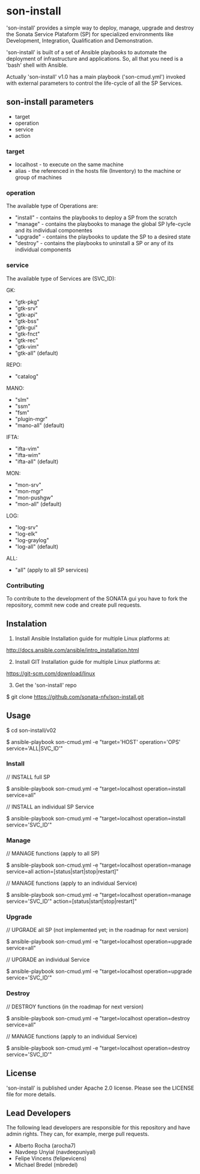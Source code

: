 # son-install

'son-install' provides a simple way to deploy, manage, upgrade and destroy the Sonata Service Plataform (SP) for specialized environments like Development, Integration, Qualification and Demonstration.

'son-install' is built of a set of Ansible playbooks to automate the deployment of infrastructure and applications. So, all that you need is a 'bash' shell with Ansible.
 
Actually 'son-install' v1.0 has a main playbook ('son-cmud.yml') invoked with external parameters to control the life-cycle of all the SP Services.


## son-install parameters

* target
* operation
* service
* action


### target

* localhost - to execute on the same machine
* alias - the referenced in the hosts file (Inventory) to the machine or group of machines


### operation

The available type of Operations are:
* "install" - contains the playbooks to deploy a SP from the scratch
* "manage"  - contains the playbooks to manage the global SP lyfe-cycle and its individual componentes
* "upgrade" - contains the playbooks to update the SP to a desired state
* "destroy" - contains the playbooks to uninstall a SP or any of its individual components


### service

The available type of Services are (SVC_ID):

GK:
* "gtk-pkg"
* "gtk-srv"
* "gtk-api"
* "gtk-bss"
* "gtk-gui"
* "gtk-fnct"
* "gtk-rec"
* "gtk-vim"
* "gtk-all" (default)

REPO:
* "catalog"

MANO:
* "slm"
* "ssm"
* "fsm"
* "plugin-mgr"
* "mano-all" (default)

IFTA:
* "ifta-vim"
* "ifta-wim"
* "ifta-all" (default)

MON:
* "mon-srv"
* "mon-mgr"
* "mon-pushgw"
* "mon-all" (default)

LOG:
* "log-srv"
* "log-elk"
* "log-graylog"
* "log-all" (default)

ALL:
* "all" (apply to all SP services)


### Contributing

To contribute to the development of the SONATA gui you have to fork the repository, commit new code and create pull requests. 


## Instalation

1. Install Ansible 
Installation guide for multiple Linux platforms at: 

  http://docs.ansible.com/ansible/intro_installation.html 

2. Install GIT 
Installation guide for multiple Linux platforms at:

  https://git-scm.com/download/linux

3. Get the 'son-install' repo

  $ git clone https://github.com/sonata-nfv/son-install.git


## Usage

  $ cd son-install/v02

  $ ansible-playbook son-cmud.yml -e "target='HOST' operation='OPS' service='ALL|SVC_ID'"

### Install

// INSTALL full SP 

  $ ansible-playbook son-cmud.yml -e "target=localhost operation=install service=all"

// INSTALL an individual SP Service

  $ ansible-playbook son-cmud.yml -e "target=localhost operation=install service='SVC_ID'"

### Manage

// MANAGE functions (apply to all SP)

  $ ansible-playbook son-cmud.yml -e "target=localhost operation=manage service=all action=[status|start|stop|restart]" 

// MANAGE functions (apply to an individual Service)

  $ ansible-playbook son-cmud.yml -e "target=localhost operation=manage service='SVC_ID'" action=[status|start|stop|restart]"


### Upgrade

// UPGRADE all SP (not implemented yet; in the roadmap for next version)

  $ ansible-playbook son-cmud.yml -e "target=localhost operation=upgrade service=all"

// UPGRADE an individual Service

  $ ansible-playbook son-cmud.yml -e "target=localhost operation=upgrade service='SVC_ID'"

### Destroy

// DESTROY functions (in the roadmap for next version)

  $ ansible-playbook son-cmud.yml -e "target=localhost operation=destroy service=all"

// MANAGE functions (apply to an individual Service)

  $ ansible-playbook son-cmud.yml -e "target=localhost operation=destroy service='SVC_ID'"


## License

'son-install'  is published under Apache 2.0 license. Please see the LICENSE file for more details. 


## Lead Developers

The following lead developers are responsible for this repository and have admin rights. They can, for example, merge pull requests. 

* Alberto Rocha (arocha7)
* Navdeep Unyial (navdeepuniyal)
* Felipe Vincens (felipevicens)
* Michael Bredel (mbredel)
